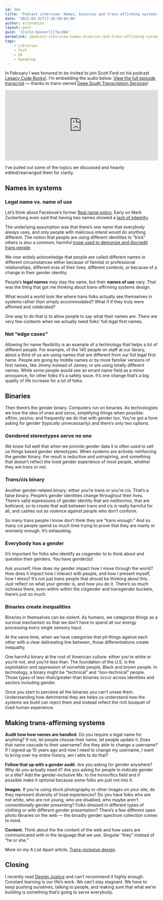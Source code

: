 ```yaml
---
id: 364
title: 'Podcast interview: Names, binaries and trans-affirming systems on Legacy Code Rocks!'
date: '2021-03-31T17:38:50-04:00'
author: erinrwhite
layout: post
guid: '{{site.baseurl}}?p=364'
permalink: /podcast-interview-names-binaries-and-trans-affirming-systems-on-legacy-code-rocks/
tags:
    - Libraries
    - Tech
    - UX
    - Speaking
---
```


In February I was honored to be invited to join Scott Ford on his podcast [Legacy Code Rocks!](https://www.legacycode.rocks/podcast-1/episode/1d635be2/trans-inclusive-design-with-erin-white). I’m embedding the audio below. [View the full episode transcript](https://docs.google.com/document/d/e/2PACX-1vSD3JAZVDuYSbhQASCdUwAzBx1XDlzvWWi01rPOl7Qt_IdZCNRrNnGdinwtv4MA2vlTvqdo1GYg4Zwj/pub) — thanks to trans-owned [Deep South Transcription Services](https://www.facebook.com/DeepSouthTranscriptionServices)!

<iframe allow="encrypted-media" allowtransparency="true" frameborder="0" height="232" loading="lazy" src="https://open.spotify.com/embed-podcast/episode/5AFTpdjUOcHZm6vxlicpua" width="100%"></iframe>

I’ve pulled out some of the topics we discussed and heavily edited/rearranged them for clarity.

## Names in systems

### Legal name vs. name of use

Let’s think about Facebook’s former [Real name policy](https://www.cbc.ca/news/technology/facebook-real-names-1.3367403#:~:text=Facebook%20requires%20people%20to%20%22provide,who%20they're%20connecting%20with.&text=When%20the%20company%20receives%20a,such%20as%20a%20driver's%20licence.). Early on Mark Zuckerberg even said that having two names showed a [lack of integrity](https://michaelzimmer.org/2010/05/14/facebooks-zuckerberg-having-two-identities-for-yourself-is-an-example-of-a-lack-of-integrity/).

The underlying assumption was that there’s one name that everybody always uses, and only people with malicious intend would do anything different. The notion that people are using different identities to “trick” others is also a common, harmful [trope used to demonize and discredit trans people](https://www.vox.com/identities/2016/5/13/17938090/transgender-people-tricks-confused).

We now widely acknowledge that people are called different names in different circumstances either because of familial or professional relationships, different eras of their lives, different contexts, or because of a change in their gender identity.

People’s **legal names** may stay the same, but their **names of use** vary. That was the thing that got me thinking about trans-affirming systems design.

What would a world look like where trans folks actually see themselves in systems rather than simply accommodated? What if if they truly were affirmed and celebrated?

One way to do that is to allow people to say what their names are. There are very few contexts when we actually need folks’ full legal first names.

### Not “edge cases”

Allowing for name flexibility is an example of a technology that helps a lot of different people. For example, of the 140 people on staff at our library, about a third of us are using names that are different from our full legal first name. People are going by middle names or by more familiar versions of first names, like Jimmy instead of James; or are using totally different names. While some people would see an errant name field as a minor annoyance, for other folks it’s a safety issue. It’s one change that’s a big quality of life increase for a lot of folks.

## Binaries

Then there’s the gender binary. Computers run on binaries. As technologists we love the idea of ones and zeros, simplifying things when possible: off/on, yes/no; and frequently we do that with gender too. You’ve got a form asking for gender (typically unnecessarily) and there’s only two options.

### Gendered stereotypes serve no one

We know full well that when we provide gender data it is often used to sell us things based gender stereotypes. When systems are actively reinforcing the gender binary, the result is reductive and uninspiring, and something that doesn’t reflect the lived gender experience of most people, whether they are trans or not.

### Trans/cis binary

Another gender-related binary: either you’re trans or you’re cis. That’s a false binary. People’s gender identities change throughout their lives. There’s valid expressions of gender identity that are neither/nor, that are both/and, so to create that wall between trans and cis is really harmful for all, and cashes out as violence against people who don’t conform.

So many trans people I know don’t think they are “trans enough.” And so many cis people spend so much time trying to prove that they are manly or womanly enough. It’s exhausting.

### Everybody has a gender

It’s important for folks who identify as cisgender to to think about and question their genders. You have gender(s)!

Ask yourself, How does my gender impact how I move through the world? How does it impact how I interact with people, and how I present myself, how I dress? It’s not just trans people that should be thinking about this. Just reflect on what your gender is, and how you do it. There’s so much richness there, even within within the cisgender and transgender buckets, there’s just so much.

### Binaries create inequalities

Binaries in themselves can be violent. As humans, we categorize things as a survival mechanism so that we don’t have to spend all our energy processing every single sensory input.

At the same time, when we have categories that pit things against each other with a clear delineating line between, those differentiations create inequality.

One harmful binary at the root of American culture: either you’re white or you’re not, and you’re less than. The foundation of the U.S. is the exploitation and oppression of nonwhite people, Black and brown people. In technology, a binary might be “technical” and “non-technical” people. Those types of less-than/greater-than binaries occur across identities and sectors including gender.

Once you start to perceive all the binaries you can’t unsee them. Understanding how detrimental they are helps us understand how the systems we build can reject them and instead reflect the rich bouquet of lived human experience.

## Making trans-affirming systems

**Audit how how names are handled.** Do you require a legal name for anything? If not, let people choose their name, let people update it. Does that name cascade to their username? Are they able to change a username? If I signed up 10 years ago and now I need to change my username, I want to bring over my entire history, am I able to do that?

**Follow that up with a gender audit**. Are you asking for gender anywhere? Why do you actually need it? Are you asking for people to indicate gender or a title? Add the gender-inclusive Mx. to the honorifics field and if possible make it optional because some folks are just not into it.

**Images.** If you’re using stock photography or other images on your site, do they represent diversity of lived experiences? Do you have folks who are not white, who are not young, who are disabled, who maybe aren’t conventionally gender presenting? Folks dressed in different types of clothing or with different gender presentation? There’s a few different open photo libraries on the web — the broadly gender spectrum collection comes to mind.

**Content.** Think about the the content of the web and how users are communicated with in the language that we use. Singular “they” instead of “he or she.”

More on my A List Apart article, [Trans-inclusive design](https://alistapart.com/article/trans-inclusive-design).

## Closing

I recently read [Design Justice](https://design-justice.pubpub.org/) and can’t recommend it highly enough. Constant learning is our life’s work. We can’t stay stagnant. We have to keep pushing ourselves, talking to people, and making sure that what we’re building is something that’s going to serve everybody.